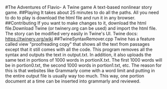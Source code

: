 #The Adventures of Flavio- A Twine game
A text-based nonlinear story game.
##Playing
It takes about 25 minutes to do all the paths.
All you need to do to play is download the html file and run it in any browser.
##Contributing
If you want to make changes to it, download the html file.Download Twine (or twinery.org can be used) and import the html file. The story can be modified very easily in Twine's UI.
Twine docs: https://twinery.org/wiki
##TwineSyntaxRemover.cpp
Twine has a feature called view "proofreading copy" that shows all the text from passages except that it still comes with all the code. This program removes all the syntax and outputs the text in output.txt. In addition, it also uploads the same text in portions of 1000 words in portionX.txt. The first 1000 words will be in portion0.txt, the second 1000 words in portion1.txt, etc. The reason for this is that websites like Grammarly come with a word limit and putting in the entire output file is usually way too much. This way, one portion document at a time can be inserted into grammarly and reviewed.